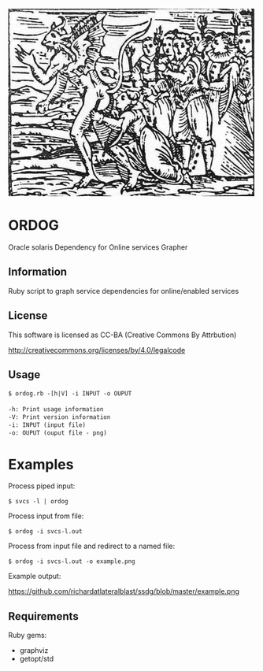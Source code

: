 ![alt tag](https://raw.githubusercontent.com/lateralblast/ordog/master/ordog.jpg)

ORDOG
======

Oracle solaris Dependency for Online services Grapher

Information
-----------

Ruby script to graph service dependencies for online/enabled services

License
-------

This software is licensed as CC-BA (Creative Commons By Attrbution)

http://creativecommons.org/licenses/by/4.0/legalcode

Usage
-----

```
$ ordog.rb -[h|V] -i INPUT -o OUPUT

-h: Print usage information
-V: Print version information
-i: INPUT (input file)
-o: OUPUT (ouput file - png)
```

Examples
========

Process piped input:

```
$ svcs -l | ordog
```

Process input from file:

```
$ ordog -i svcs-l.out
```

Process from input file and redirect to a named file:

```
$ ordog -i svcs-l.out -o example.png
```

Example output:

https://github.com/richardatlateralblast/ssdg/blob/master/example.png

Requirements
------------

Ruby gems:

- graphviz
- getopt/std

